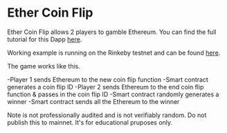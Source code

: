 # Ether Coin Flip

Ether Coin Flip allows 2 players to gamble Ethereum. You can find the full tutorial for this Dapp [here](https://levelup.gitconnected.com/the-complete-guide-to-building-an-ethereum-dapp-1692976ec4a5).

Working example is running on the Rinkeby testnet and can be found [here](https://ethercoinflip.netlify.app/).

The game works like this.

-Player 1 sends Ethereum to the new coin flip function
-Smart contract generates a coin flip ID
-Player 2 sends Ethereum to the end coin flip function & passes in the coin flip ID
-Smart contract randomly generates a winner
-Smart contract sends all the Ethereum to the winner

Note is not professionally audited and is not verifiably random. Do not publish this to mainnet. It's for educational pruposes only.
